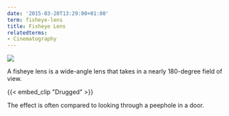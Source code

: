```yaml
---
date: '2015-03-20T13:29:00+01:00'
term: fisheye-lens
title: Fisheye Lens
relatedterms:
- Cinematography
---
```


<img
src="http://ccnmtl.columbia.edu/projects/filmglossary/web/pics/fisheye.jpg" />

A fisheye lens is a wide-angle lens that takes in a nearly 180-degree field of view. 

<!--more-->

{{< embed_clip "Drugged" >}}

The effect is often compared to looking through a peephole in a door.